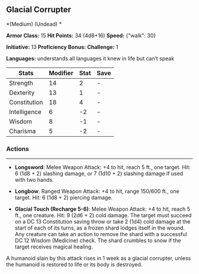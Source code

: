 ## Glacial Corrupter
*(Medium) (Undead) *

**Armor Class:** 15
**Hit Points:** 34 (4d8+16)
**Speed:** {"walk": 30}

**Initiative:** 13
**Proficiency Bonus:**
**Challenge:** 1

**Languages:** understands all languages it knew in life but can’t speak



| Stats | Modifier | Stat | Save
| ---- | ---- | ---- | ---- |
| Strength | 14 | 2 | - |
| Dexterity | 13 | 1 | - |
| Constitution | 18 | 4 | - |
| Intelligence | 6 | -2 | - |
| Wisdom | 8 | -1 | - |
| Charisma | 5 | -2 | - |

### Actions
 --- 
- **Longsword**: Melee Weapon Attack: +4 to hit, reach 5 ft., one target. Hit: 6 (1d8 + 2) slashing damage, or 7 (1d10 + 2) slashing damage if used with two hands.

- **Longbow**: Ranged Weapon Attack: +4 to hit, range 150/600 ft., one target. Hit: 6 (1d8 + 2) piercing damage.

- **Glacial Touch (Recharge 5-6)**: Melee Weapon Attack: +4 to hit, reach 5 ft., one creature. Hit: 9 (2d6 + 2) cold damage. The target must succeed on a DC 13 Constitution saving throw or take 2 (1d4) cold damage at the start of each of its turns, as a frozen shard lodges itself in the wound. Any creature can take an action to remove the shard with a successful DC 12 Wisdom (Medicine) check. The shard crumbles to snow if the target receives magical healing.

A humanoid slain by this attack rises in 1 week as a glacial corrupter, unless the humanoid is restored to life or its body is destroyed.

